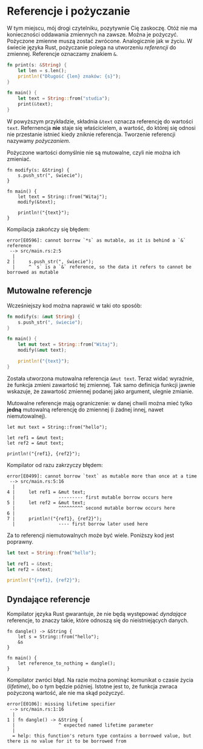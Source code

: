 # Referencje i pożyczanie

W tym miejscu, mój drogi czytelniku, pozytywnie Cię zaskoczę. Otóż nie ma konieczności oddawania
zmiennych na zawsze. Można je pożyczyć. Pożyczone zmienne muszą zostać zwrócone. Analogicznie jak w
życiu. W świecie języka Rust, pożyczanie polega na utworzeniu _referencji_ do zmiennej. Referencje
oznaczamy znakiem `&`.

```rust
fn print(s: &String) {
    let len = s.len();
    println!("Długość {len} znaków: {s}");
}

fn main() {
    let text = String::from("studia");
    print(&text);
}
```

W powyższym przykładzie, składnia `&text` oznacza referencję do wartości `text`. Refernencja **nie**
staje się właścicielem, a wartość, do której się odnosi nie przestanie istnieć kiedy zniknie
referencja. Tworzenie referencji nazywamy _pożyczaniem_.

Pożyczone wartości domyślnie nie są mutowalne, czyli nie można ich zmieniać.

```rust,compile_fail
fn modify(s: &String) {
    s.push_str(", świecie");
}

fn main() {
    let text = String::from("Witaj");
    modify(&text);

    println!("{text}");
}
```

Kompilacja zakończy się błędem:

```text
error[E0596]: cannot borrow `*s` as mutable, as it is behind a `&` reference
 --> src/main.rs:2:5
  |
2 |     s.push_str(", świecie");
  |     ^ `s` is a `&` reference, so the data it refers to cannot be borrowed as mutable
```

## Mutowalne referencje

Wcześniejszy kod można naprawić w taki oto sposób:

```rust
fn modify(s: &mut String) {
    s.push_str(", świecie");
}

fn main() {
    let mut text = String::from("Witaj");
    modify(&mut text);

    println!("{text}");
}
```

Została utworzona mutowalna referencja `&mut text`. Teraz widać wyraźnie, że funkcja zmieni
zawartość tej zmiennej. Tak samo definicja funkcji jawnie wskazuje, że zawartość zmiennej podanej
jako argument, ulegnie zmianie.

Mutowalne referencje mają ograniczenie: w danej chwili można mieć tylko **jedną** mutowalną
referencję do zmiennej (i żadnej innej, nawet niemutowalnej).

```rust,compile_fail
let mut text = String::from("hello");

let ref1 = &mut text;
let ref2 = &mut text;

println!("{ref1}, {ref2}");
```

Kompilator od razu zakrzyczy błędem:

```text
error[E0499]: cannot borrow `text` as mutable more than once at a time
 --> src/main.rs:5:16
  |
4 |     let ref1 = &mut text;
  |                --------- first mutable borrow occurs here
5 |     let ref2 = &mut text;
  |                ^^^^^^^^^ second mutable borrow occurs here
6 |
7 |     println!("{ref1}, {ref2}");
  |                ---- first borrow later used here
```

Za to referencji niemutowalnych może być wiele. Poniższy kod jest poprawny.

```rust
let text = String::from("hello");

let ref1 = &text;
let ref2 = &text;

println!("{ref1}, {ref2}");
```

## Dyndające referencje

Kompilator języka Rust gwarantuje, że nie będą występować _dyndające_ referencje, to znaczy takie,
które odnoszą się do nieistniejących danych.

```rust,compile_fail
fn dangle() -> &String {
    let s = String::from("hello");
    &s
}

fn main() {
    let reference_to_nothing = dangle();
}
```

Kompilator zwróci błąd. Na razie można pominąć komunikat o czasie życia (_lifetime_), bo o tym
będzie później. Istotne jest to, że funkcja zwraca pożyczoną wartość, ale nie ma skąd pożyczyć.

```text
error[E0106]: missing lifetime specifier
 --> src/main.rs:1:16
  |
1 | fn dangle() -> &String {
  |                ^ expected named lifetime parameter
  |
  = help: this function's return type contains a borrowed value, but there is no value for it to be borrowed from
```
